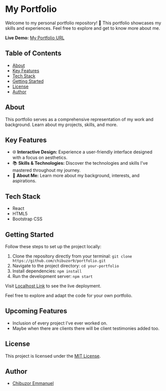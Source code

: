 # My Portfolio

Welcome to my personal portfolio repository! 🌟 This portfolio showcases my skills and experiences. Feel free to explore and get to know more about me.

**Live Demo:** [My Portfolio URL](https://chibuzor9.github.io/portfolio)

## Table of Contents

- [About](#about)
- [Key Features](#key-features)
- [Tech Stack](#tech-stack)
- [Getting Started](#getting-started)
- [License](#license)
- [Author](#author)

## About

This portfolio serves as a comprehensive representation of my work and background. Learn about my projects, skills, and more.

## Key Features

- 🌐 **Interactive Design:** Experience a user-friendly interface designed with a focus on aesthetics.
- 📚 **Skills & Technologies:** Discover the technologies and skills I've mastered throughout my journey.
- 📝 **About Me:** Learn more about my background, interests, and aspirations.

## Tech Stack

- React
- HTML5
- Bootstrap CSS

## Getting Started

Follow these steps to set up the project locally:

1. Clone the repository directly from your terminal: `git clone https://github.com/chibuzor9/portfolio.git`
2. Navigate to the project directory: `cd your-portfolio`
3. Install dependencies: `npm install`
4. Run the development server: `npm start`

Visit [Localhost Link](http://localhost:3000) to see the live deployment.

Feel free to explore and adapt the code for your own portfolio.

## Upcoming Features

- Inclusion of every project I've ever worked on.
- Maybe when there are clients there will be client testimonies added too.

## License

This project is licensed under the [MIT License](LICENSE).

## Author

- [Chibuzor Emmanuel](https://github.com/chibuzor9)

